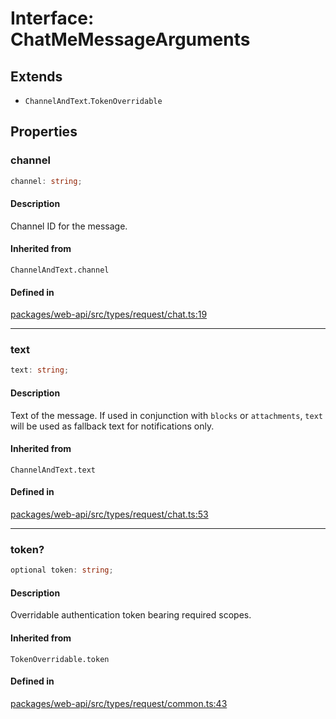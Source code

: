 # Interface: ChatMeMessageArguments

## Extends

- `ChannelAndText`.`TokenOverridable`

## Properties

### channel

```ts
channel: string;
```

#### Description

Channel ID for the message.

#### Inherited from

`ChannelAndText.channel`

#### Defined in

[packages/web-api/src/types/request/chat.ts:19](https://github.com/slackapi/node-slack-sdk/blob/c15385ef93ccdde9702f52f7d1f445999203d794/packages/web-api/src/types/request/chat.ts#L19)

***

### text

```ts
text: string;
```

#### Description

Text of the message. If used in conjunction with `blocks` or `attachments`, `text` will be used
as fallback text for notifications only.

#### Inherited from

`ChannelAndText.text`

#### Defined in

[packages/web-api/src/types/request/chat.ts:53](https://github.com/slackapi/node-slack-sdk/blob/c15385ef93ccdde9702f52f7d1f445999203d794/packages/web-api/src/types/request/chat.ts#L53)

***

### token?

```ts
optional token: string;
```

#### Description

Overridable authentication token bearing required scopes.

#### Inherited from

`TokenOverridable.token`

#### Defined in

[packages/web-api/src/types/request/common.ts:43](https://github.com/slackapi/node-slack-sdk/blob/c15385ef93ccdde9702f52f7d1f445999203d794/packages/web-api/src/types/request/common.ts#L43)
